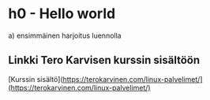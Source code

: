 # h0 - Hello world

a) ensimmäinen harjoitus luennolla

##  Linkki Tero Karvisen kurssin sisältöön
[Kurssin sisältö](https://terokarvinen.com/linux-palvelimet/](https://terokarvinen.com/linux-palvelimet/)

